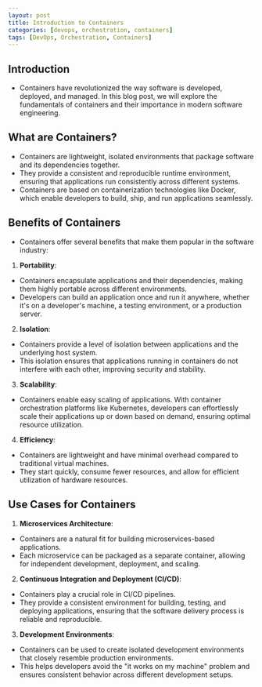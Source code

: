 ```yaml
---
layout: post
title: Introduction to Containers
categories: [devops, orchestration, containers]
tags: [DevOps, Orchestration, Containers]
---
```


## Introduction
- Containers have revolutionized the way software is developed, deployed, and managed. In this blog post, we will explore the fundamentals of containers and their importance in modern software engineering.

## What are Containers?
- Containers are lightweight, isolated environments that package software and its dependencies together. 
- They provide a consistent and reproducible runtime environment, ensuring that applications run consistently across different systems. 
- Containers are based on containerization technologies like Docker, which enable developers to build, ship, and run applications seamlessly.

## Benefits of Containers
- Containers offer several benefits that make them popular in the software industry:

1. **Portability**: 
- Containers encapsulate applications and their dependencies, making them highly portable across different environments. 
- Developers can build an application once and run it anywhere, whether it's on a developer's machine, a testing environment, or a production server.

2. **Isolation**: 
- Containers provide a level of isolation between applications and the underlying host system. 
- This isolation ensures that applications running in containers do not interfere with each other, improving security and stability.

3. **Scalability**: 
- Containers enable easy scaling of applications. With container orchestration platforms like Kubernetes, developers can effortlessly scale their applications up or down based on demand, ensuring optimal resource utilization.

4. **Efficiency**: 
- Containers are lightweight and have minimal overhead compared to traditional virtual machines. 
- They start quickly, consume fewer resources, and allow for efficient utilization of hardware resources.

## Use Cases for Containers
1. **Microservices Architecture**: 
- Containers are a natural fit for building microservices-based applications. 
- Each microservice can be packaged as a separate container, allowing for independent development, deployment, and scaling.
2. **Continuous Integration and Deployment (CI/CD)**: 
- Containers play a crucial role in CI/CD pipelines. 
- They provide a consistent environment for building, testing, and deploying applications, ensuring that the software delivery process is reliable and reproducible.

3. **Development Environments**: 
- Containers can be used to create isolated development environments that closely resemble production environments. 
- This helps developers avoid the "it works on my machine" problem and ensures consistent behavior across different development setups.


